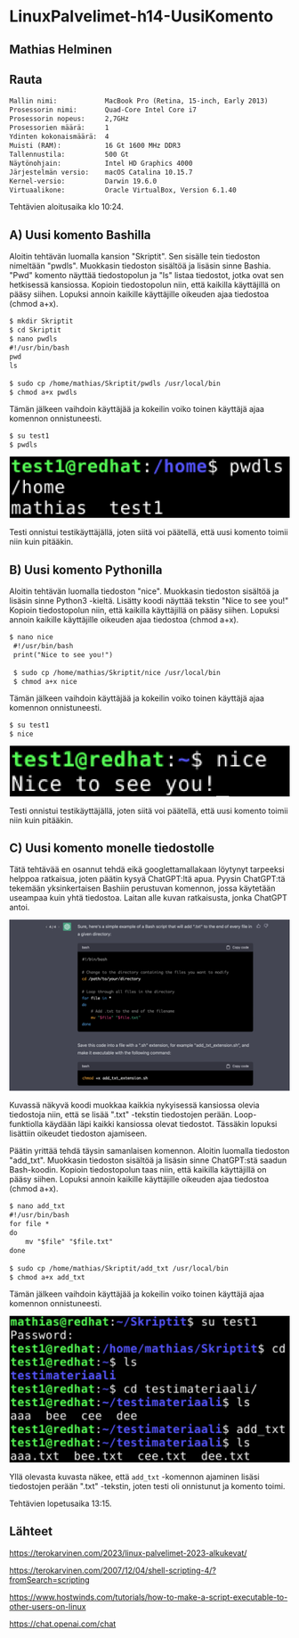 # LinuxPalvelimet-h14-UusiKomento

## Mathias Helminen

## Rauta
    Mallin nimi:            MacBook Pro (Retina, 15-inch, Early 2013)
    Prosessorin nimi:       Quad-Core Intel Core i7
    Prosessorin nopeus:     2,7GHz
    Prosessorien määrä:     1
    Ydinten kokonaismäärä:  4
    Muisti (RAM):           16 Gt 1600 MHz DDR3
    Tallennustila:          500 Gt
    Näytönohjain:           Intel HD Graphics 4000
    Järjestelmän versio:    macOS Catalina 10.15.7
    Kernel-versio:          Darwin 19.6.0
    Virtuaalikone:          Oracle VirtualBox, Version 6.1.40
    
Tehtävien aloitusaika klo 10:24.

## A) Uusi komento Bashilla

Aloitin tehtävän luomalla kansion "Skriptit". Sen sisälle tein tiedoston nimeltään "pwdls". Muokkasin tiedoston sisältöä ja lisäsin sinne Bashia. "Pwd" komento näyttää tiedostopolun ja "ls" listaa tiedostot, jotka ovat sen hetkisessä kansiossa. Kopioin tiedostopolun niin, että kaikilla käyttäjillä on pääsy siihen. Lopuksi annoin kaikille käyttäjille oikeuden ajaa tiedostoa (chmod a+x). 

    $ mkdir Skriptit
    $ cd Skriptit
    $ nano pwdls
    #!/usr/bin/bash
    pwd
    ls
    
    $ sudo cp /home/mathias/Skriptit/pwdls /usr/local/bin
    $ chmod a+x pwdls

Tämän jälkeen vaihdoin käyttäjää ja kokeilin voiko toinen käyttäjä ajaa komennon onnistuneesti.

    $ su test1
    $ pwdls
    
![Add file: Upload](uusikomento1-h14.png)

Testi onnistui testikäyttäjällä, joten siitä voi päätellä, että uusi komento toimii niin kuin pitääkin.

## B) Uusi komento Pythonilla

Aloitin tehtävän luomalla tiedoston "nice". Muokkasin tiedoston sisältöä ja lisäsin sinne Python3 -kieltä. Lisätty koodi näyttää tekstin "Nice to see you!" Kopioin tiedostopolun niin, että kaikilla käyttäjillä on pääsy siihen. Lopuksi annoin kaikille käyttäjille oikeuden ajaa tiedostoa (chmod a+x).

    $ nano nice
     #!/usr/bin/bash
     print("Nice to see you!")
     
     $ sudo cp /home/mathias/Skriptit/nice /usr/local/bin
     $ chmod a+x nice
     
Tämän jälkeen vaihdoin käyttäjää ja kokeilin voiko toinen käyttäjä ajaa komennon onnistuneesti.

    $ su test1
    $ nice

![Add file: Upload](uusikomento2-h14.png)

Testi onnistui testikäyttäjällä, joten siitä voi päätellä, että uusi komento toimii niin kuin pitääkin.

## C) Uusi komento monelle tiedostolle

Tätä tehtävää en osannut tehdä eikä googlettamallakaan löytynyt tarpeeksi helppoa ratkaisua, joten päätin kysyä ChatGPT:ltä apua. Pyysin ChatGPT:tä tekemään yksinkertaisen Bashiin perustuvan komennon, jossa käytetään useampaa kuin yhtä tiedostoa. Laitan alle kuvan ratkaisusta, jonka ChatGPT antoi.

![Add file: Upload](uusikomento3-h14.png)

Kuvassä näkyvä koodi muokkaa kaikkia nykyisessä kansiossa olevia tiedostoja niin, että se lisää ".txt" -tekstin tiedostojen perään. Loop-funktiolla käydään läpi kaikki kansiossa olevat tiedostot. Tässäkin lopuksi lisättiin oikeudet tiedoston ajamiseen. 

Päätin yrittää tehdä täysin samanlaisen komennon. Aloitin luomalla tiedoston "add_txt". Muokkasin tiedoston sisältöä ja lisäsin sinne ChatGPT:stä saadun Bash-koodin. Kopioin tiedostopolun taas niin, että kaikilla käyttäjillä on pääsy siihen. Lopuksi annoin kaikille käyttäjille oikeuden ajaa tiedostoa (chmod a+x).

    $ nano add_txt
    #!/usr/bin/bash
    for file *
    do
        mv "$file" "$file.txt"
    done
     
    $ sudo cp /home/mathias/Skriptit/add_txt /usr/local/bin
    $ chmod a+x add_txt

Tämän jälkeen vaihdoin käyttäjää ja kokeilin voiko toinen käyttäjä ajaa komennon onnistuneesti.

![Add file: Upload](uusikomento4-h14.png)

Yllä olevasta kuvasta näkee, että ``add_txt`` -komennon ajaminen lisäsi tiedostojen perään ".txt" -tekstin, joten testi oli onnistunut ja komento toimi.

Tehtävien lopetusaika 13:15.

## Lähteet

https://terokarvinen.com/2023/linux-palvelimet-2023-alkukevat/

https://terokarvinen.com/2007/12/04/shell-scripting-4/?fromSearch=scripting

https://www.hostwinds.com/tutorials/how-to-make-a-script-executable-to-other-users-on-linux

https://chat.openai.com/chat
